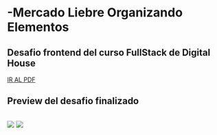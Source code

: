 # -Mercado Liebre Organizando Elementos

## Desafio frontend del curso FullStack de Digital House

<a href="https://github.com/XmauricioX/MERCADO_LIEBRE_5/blob/main/DESAFIO/M04C06%20-%20Ejercitaci%C3%B3n%20Trabajando%20con%20Formularios.pdf">IR AL PDF</a>

<h2>Preview del desafio finalizado<h2>

<img src="https://github.com/XmauricioX/MERCADO_LIEBRE_5/blob/main/public/images/footer.PNG">

<img src="https://github.com/XmauricioX/MERCADO_LIEBRE_5/blob/main/public/images/card.PNG">